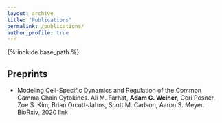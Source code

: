 ```yaml
---
layout: archive
title: "Publications"
permalink: /publications/
author_profile: true
---
```

{% include base_path %}

## Preprints
* Modeling Cell-Specific Dynamics and Regulation of the Common Gamma Chain Cytokines. Ali M. Farhat, **Adam C. Weiner**, Cori Posner, Zoe S. Kim, Brian Orcutt-Jahns, Scott M. Carlson, Aaron S. Meyer. BioRxiv, 2020 [link](https://www.biorxiv.org/content/10.1101/778894v2)

